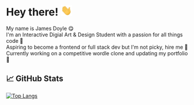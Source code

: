 # Hey there! <img src="https://raw.githubusercontent.com/jxdoyle/jxdoyle/main/wave.gif" width="30px">
My name is James Doyle 😋 <br>
I'm an Interactive Digial Art & Design Student with a passion for all things code 🧠 <br>
Aspiring to become a frontend or full stack dev but I'm not picky, hire me 🙏 <br> 
Currently working on a competitive wordle clone and updating my portfolio 👀
## &#x1f4c8; GitHub Stats
[![Top Langs](https://github-readme-stats.vercel.app/api/top-langs/?username=anuraghazra&layout=compact)](https://github.com/jxdoyle/github-readme-stats)
